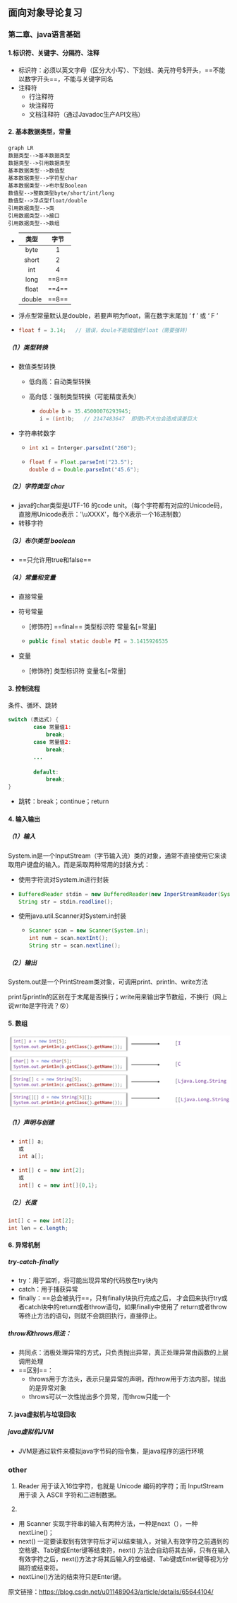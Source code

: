 ## 面向对象导论复习

### 第二章、java语言基础

#### 1.标识符、关键字、分隔符、注释

- 标识符：必须以英文字母（区分大小写）、下划线、美元符号$开头，==不能以数字开头==，不能与关键字同名
- 注释符
  - 行注释符
  - 块注释符
  - 文档注释符（通过Javadoc生产API文档）

#### 2. 基本数据类型，常量

```mermaid
graph LR
数据类型-->基本数据类型
数据类型-->引用数据类型
基本数据类型-->数值型
基本数据类型-->字符型char
基本数据类型-->布尔型Boolean
数值型-->整数类型byte/short/int/long
数值型-->浮点型float/double
引用数据类型-->类
引用数据类型-->接口
引用数据类型-->数组
```

- |  类型  | 字节  |
  | :----: | :---: |
  |  byte  |   1   |
  | short  |   2   |
  |  int   |   4   |
  |  long  | ==8== |
  | float  | ==4== |
  | double | ==8== |

- 浮点型常量默认是double，若要声明为float，需在数字末尾加 ‘ f ’ 或 ‘ F ’

- ```java
  float f = 3.14;	// 错误，doule不能赋值给float（需要强转）
  ```

##### （1）类型转换

- 数值类型转换

  - 低向高：自动类型转换

  - 高向低：强制类型转换（可能精度丢失）

    - ```java
      double b = 35.45000076293945;
      i = (int)b;	// 2147483647  即使b不大也会造成误差巨大
      ```

      

- 字符串转数字

  - ```java
    int x1 = Interger.parseInt("260");
    ```

  - ```java
    float f = Float.parseInt("23.5");
    double d = Double.parseInt("45.6");
    ```

##### （2）字符类型 char

- java的char类型是UTF-16 的code unit。（每个字符都有对应的Unicode码，直接用Unicode表示：'\uXXXX'，每个X表示一个16进制数）
- 转移字符

##### （3）布尔类型 boolean

- ==只允许用true和false==

##### （4）常量和变量

- 直接常量

- 符号常量

  - [修饰符]  ==final==  类型标识符  常量名[=常量]

  - ```java
    public final static double PI = 3.1415926535
    ```

- 变量

  - [修饰符]  类型标识符  变量名[=常量]

#### 3. 控制流程

条件、循环、跳转

```java
switch (表达式) {
		case 常量值1:
			break;
		case 常量值2:
			break;
		...
		
		default:
			break;
}
```

- 跳转：break；continue；return

#### 4. 输入输出

##### （1）输入

System.in是一个InputStream（字节输入流）类的对象，通常不直接使用它来读取用户键盘的输入。而是采取两种常用的封装方式：

-  使用字符流对System.in进行封装

  - ```java
    BufferedReader stdin = new BufferedReader(new InperStreamReader(System.in));
    String str = stdin.readline();
    ```

    

- 使用java.util.Scanner对System.in封装

  - ```java
    Scanner scan = new Scanner(System.in);
    int num = scan.nextInt();
    String str = scan.nextline();
    ```

##### （2）输出

System.out是一个PrintStream类对象，可调用print、println、write方法

print与println的区别在于末尾是否换行；write用来输出字节数组，不换行（网上说write是字符流？😵）



#### 5. 数组

![image-20220531221458912](image-20220531221458912.png)

##### （1）声明与创建

- ```java
  int[] a;
  或
  int a[];
  ```

- ``` java
  int[] c = new int[2];
  或
  int[] c = new int[]{0,1};
  ```

##### （2）长度

```java
int[] c = new int[2];
int len = c.length;
```



#### 6. 异常机制

##### try-catch-finally

- try：用于监听，将可能出现异常的代码放在try块内
- catch：用于捕获异常
- finally：==总会被执行==，只有finally块执行完成之后， 才会回来执行try或者catch块中的return或者throw语句，如果finally中使用了 return或者throw等终止方法的语句，则就不会跳回执行，直接停止。



##### throw和throws用法：

- 共同点：消极处理异常的方式，只负责抛出异常，真正处理异常由函数的上层调用处理
- ==区别==：
  - throws用于方法头，表示只是异常的声明，而throw用于方法内部，抛出的是异常对象
  - throws可以一次性抛出多个异常，而throw只能一个



#### 7. java虚拟机与垃圾回收

##### java虚拟机JVM

- JVM是通过软件来模拟java字节码的指令集，是java程序的运行环境







### other

1. Reader 用于读入16位字符，也就是 Unicode 编码的字符；而 InputStream 用于读 入 ASCII 字符和二进制数据。 

2.  

   - 用 Scanner 实现字符串的输入有两种方法，一种是next（），一种nextLine()；
   - next() 一定要读取到有效字符后才可以结束输入，对输入有效字符之前遇到的空格键、Tab键或Enter键等结束符，next() 方法会自动将其去掉，只有在输入有效字符之后，next()方法才将其后输入的空格键、Tab键或Enter键等视为分隔符或结束符。
   - nextLine()方法的结束符只是Enter键。

   原文链接：https://blog.csdn.net/u011489043/article/details/65644104/